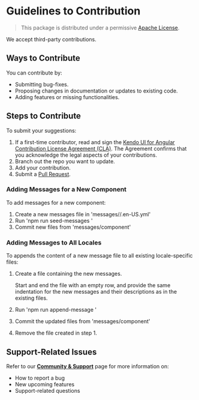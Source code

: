 # Guidelines to Contribution

> This package is distributed under a permissive [Apache License](https://github.com/telerik/kendo-angular-messages/blob/master/LICENSE.md).

We accept third-party contributions.

## Ways to Contribute

You can contribute by:

* Submitting bug-fixes.
* Proposing changes in documentation or updates to existing code.
* Adding features or missing functionalities.

## Steps to Contribute

To submit your suggestions:

1. If a first-time contributor, read and sign the [Kendo UI for Angular Contribution License Agreement (CLA)](https://goo.gl/forms/dXc1RaE8le6rVZ0h1). The Agreement confirms that you acknowledge the legal aspects of your contributions.
1. Branch out the repo you want to update.
1. Add your contribution.
1. Submit a [Pull Request](https://help.github.com/articles/creating-a-pull-request/).

### Adding Messages for a New Component

To add messages for a new component:

1. Create a new messages file in 'messages/<component>/<component>.en-US.yml'
2. Run 'npm run seed-messages <component>'
3. Commit new files from 'messages/component'

### Adding Messages to All Locales

To appends the content of a new message file to all existing locale-specific files:

1. Create a file containing the new messages.

   Start and end the file with an empty row, and provide the same indentation for the
   new messages and their descriptions as in the existing files.
2. Run 'npm run append-message <component> <path-to-the-new-file>'
3. Commit the updated files from 'messages/component'
4. Remove the file created in step 1.

## Support-Related Issues

Refer to our [**Community & Support**](http://www.telerik.com/kendo-angular-ui/support/) page for more information on:

* How to report a bug
* New upcoming features
* Support-related questions
